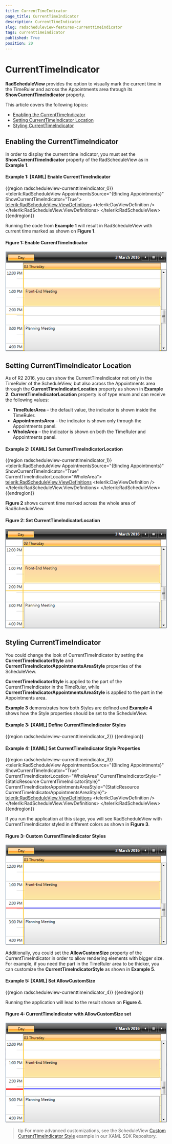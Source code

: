 ```yaml
---
title: CurrentTimeIndicator
page_title: CurrentTimeIndicator
description: CurrentTimeIndicator
slug: radscheduleview-features-currenttimeindicator
tags: currenttimeindicator
published: True
position: 20
---
```


# CurrentTimeIndicator

**RadScheduleView** provides the option to visually mark the current time in the TimeRuler and across the Appointments area through its __ShowCurrentTimeIndicator__ property.

This article covers the following topics:

* [Enabling the CurrentTimeIndicator](#enabling-the-currenttimeindicator)
* [Setting CurrentTimeIndicator Location](#setting-currenttimeindicator-location)
* [Styling CurrentTimeIndicator](#styling-currenttimeindicator)


## Enabling the CurrentTimeIndicator

In order to display the current time indicator, you must set the __ShowCurrentTimeIndicator__ property of the RadScheduleView as in __Example 1__.

#### __Example 1: [XAML] Enable CurrentTimeIndicator__

{{region radscheduleview-currenttimeindicator_0}}
	<telerik:RadScheduleView AppointmentsSource="{Binding Appointments}" ShowCurrentTimeIndicator="True">            
		<telerik:RadScheduleView.ViewDefinitions>
			<telerik:DayViewDefinition />               
		</telerik:RadScheduleView.ViewDefinitions>
	</telerik:RadScheduleView>	
{{endregion}}

Running the code from __Example 1__ will result in RadScheduleView with current time marked as shown on __Figure 1__.

#### __Figure 1: Enable CurrentTimeIndicator__

![](images/radscheduleview_currenttimeindicator_0.png)

## Setting CurrentTimeIndicator Location

As of R2 2016, you can show the CurrentTimeIndicator not only in the TimeRuler of the ScheduleView, but also across the Appointments area through the __CurrentTimeIndicatorLocation__ property as shown in __Example 2__. __CurrentTimeIndicatorLocation__ property is of type enum and can receive the following values:

* **TimeRulerArea** – the default value, the indicator is shown inside the TimeRuler.
* **AppointmentsArea** – the indicator is shown only through the Appointments panel.
* **WholeArea** – the indicator is shown on both the TimeRuler and Appointments panel.

#### __Example 2: [XAML] Set CurrentTimeIndicatorLocation__

{{region radscheduleview-currenttimeindicator_1}}
	<telerik:RadScheduleView AppointmentsSource="{Binding Appointments}" 
		ShowCurrentTimeIndicator="True"
		CurrentTimeIndicatorLocation="WholeArea">            
		<telerik:RadScheduleView.ViewDefinitions>
			<telerik:DayViewDefinition />               
		</telerik:RadScheduleView.ViewDefinitions>
	</telerik:RadScheduleView>
{{endregion}}

__Figure 2__ shows current time marked across the whole area of RadScheduleView.

#### __Figure 2: Set CurrentTimeIndicatorLocation__

![](images/radscheduleview_currenttimeindicator_1.png)

## Styling CurrentTimeIndicator

You could change the look of CurrentTimeIndicator by setting the __CurrentTimeIndicatorStyle__ and __CurrentTimeIndicatorAppointmentsAreaStyle__ properties of the ScheduleView.

__CurrentTimeIndicatorStyle__ is applied to the part of the CurrentTimeIndicator in the TimeRuler, while __CurrentTimeIndicatorAppointmentsAreaStyle__ is applied to the part in the Appointments area.

__Example 3__ demonstrates how both Styles are defined and __Example 4__ shows how the Style properties should be set to the ScheduleView.

#### __Example 3: [XAML] Define CurrentTimeIndicator Styles__

{{region radscheduleview-currenttimeindicator_2}}
	<Style x:Key="CurrentTimeIndicatorStyle" TargetType="telerik:CurrentTimeIndicator">
		<Setter Property="Canvas.ZIndex" Value="2"/>  
		<Setter Property="Template">
			<Setter.Value>
				<ControlTemplate>
					<Rectangle Margin="0 0 -1 -1" MinWidth="2" MinHeight="2" Fill="Red"/>
				</ControlTemplate>
			</Setter.Value>
		</Setter>
	</Style>
	<Style x:Key="CurrentTimeIndicatorAppointmentsAreaStyle" TargetType="telerik:CurrentTimeIndicator">
		<Setter Property="Canvas.ZIndex" Value="2"/>         
		<Setter Property="Template">
			<Setter.Value>
				<ControlTemplate>
					<Rectangle Margin="0 0 -1 -1" MinWidth="2" MinHeight="2" Fill="Blue"/>
				</ControlTemplate>
			</Setter.Value>
		</Setter>
	</Style>
{{endregion}}

#### __Example 4: [XAML] Set CurrentTimeIndicator Style Properties__

{{region radscheduleview-currenttimeindicator_3}}
	<telerik:RadScheduleView AppointmentsSource="{Binding Appointments}" 
		ShowCurrentTimeIndicator="True"
		CurrentTimeIndicatorLocation="WholeArea" 
        CurrentTimeIndicatorStyle="{StaticResource CurrentTimeIndicatorStyle}" 
        CurrentTimeIndicatorAppointmentsAreaStyle="{StaticResource CurrentTimeIndicatorAppointmentsAreaStyle}">
		<telerik:RadScheduleView.ViewDefinitions>
			<telerik:DayViewDefinition />               
		</telerik:RadScheduleView.ViewDefinitions>
	</telerik:RadScheduleView>
{{endregion}}

If you run the application at this stage, you will see RadScheduleView with CurrentTimeIndicator styled in different colors as shown in __Figure 3__.

#### __Figure 3: Custom CurrentTimeIndicator Styles__

![](images/radscheduleview_currenttimeindicator_2.png)

Additionally, you could set the __AllowCustomSize__ property of the CurrentTimeIndicator in order to allow rendering elements with bigger size. For example, if you need the part in the TimeRuler area to be thicker, you can customize the __CurrentTimeIndicatorStyle__ as shown in __Example 5__. 

#### __Example 5: [XAML] Set AllowCustomSize__

{{region radscheduleview-currenttimeindicator_4}}
	<Style x:Key="CurrentTimeIndicatorStyle" TargetType="telerik:CurrentTimeIndicator">
		<Setter Property="Canvas.ZIndex" Value="2"/>
		<Setter Property="AllowCustomSize" Value="True" />
		<Setter Property="Template">
			<Setter.Value>
				<ControlTemplate>
					<Rectangle Margin="0 0 -1 -1" MinWidth="2" MinHeight="4" Fill="Red"/>
				</ControlTemplate>
			</Setter.Value>
		</Setter>
	</Style>
{{endregion}}

Running the application will lead to the result shown on __Figure 4__.

#### __Figure 4: CurrentTimeIndicator with AllowCustomSize set__

![](images/radscheduleview_currenttimeindicator_3.png)

>tip For more advanced customizations, see the ScheduleView [Custom CurrentTimeIndicator Style](https://github.com/telerik/xaml-sdk/tree/master/ScheduleView/CustomCurrentTimeIndicatorStyle) example in our XAML SDK Repository.


